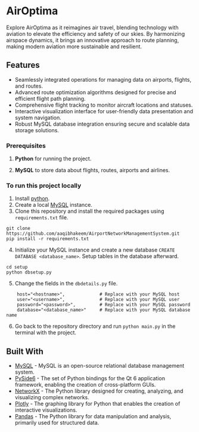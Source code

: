 # AirOptima
Explore AirOptima as it reimagines air travel, blending technology with aviation to elevate the efficiency and safety of our skies. By harmonizing airspace dynamics, it brings an innovative approach to route planning, making modern aviation more sustainable and resilient.

## Features
* Seamlessly integrated operations for managing data on airports, flights, and routes.
* Advanced route optimization algorithms designed for precise and efficient flight path planning.
* Comprehensive flight tracking to monitor aircraft locations and statuses.
* Interactive visualization interface for user-friendly data presentation and system navigation.
* Robust MySQL database integration ensuring secure and scalable data storage solutions.


### Prerequisites

1. **Python** for running the project. 

2. **MySQL** to store data about flights, routes, airports and airlines.


### To run this project locally
1. Install [python](https://www.python.org/downloads/).
2. Create a local [MySQL](https://dev.mysql.com/downloads/workbench/) instance.
3. Clone this repository and install the required packages using `requirements.txt` file.

```
git clone https://github.com/aaqibhakeem/AirportNetworkManagementSystem.git
pip install -r requirements.txt
```

4. Initialize your MySQL instance and create a new database `CREATE DATABASE <database_name>`. Setup tables in the database afterward.

```
cd setup
python dbsetup.py
```

5. Change the fields in the `dbdetails.py` file.
```
    host="<hostname>",             # Replace with your MySQL host
    user="<username>",             # Replace with your MySQL user
    password="<password>",         # Replace with your MySQL password
    database="<database_name>"     # Replace with your MySQL database name
```

6. Go back to the repository directory and run `python main.py` in the terminal with the project.  


## Built With

- [MySQL](https://www.mysql.com/) - MySQL is an open-source relational database management system.
- [PySide6](https://doc.qt.io/qtforpython-6/) - The set of Python bindings for the Qt 6 application framework, enabling the creation of cross-platform GUIs.
- [NetworkX](https://networkx.org/) - The Python library designed for creating, analyzing, and visualizing complex networks.
- [Plotly](https://plotly.com/) - The graphing library for Python that enables the creation of interactive visualizations.
- [Pandas](https://pandas.pydata.org/) - The Python library for data manipulation and analysis, primarily used for structured data.
